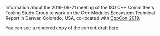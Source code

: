 Information about the 2019-09-21 meeting of the ISO C++ Committee's Tooling Study Group to work on the C++ Modules Ecosystem Technical Report in Denver, Colorado, USA, co-located with [CppCon 2019](https://cppcon.org).

You can see a rendered copy of the current draft [here](https://api.csswg.org/bikeshed/?force=1&url=https://raw.githubusercontent.com/brycelelbach/wg21_p1845_2019_09_21_denver_tooling_meeting/master/2019_09_21_denver_tooling_meeting.bs).
